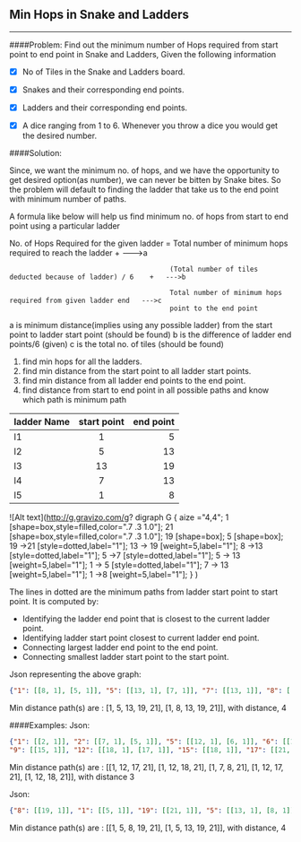 Min Hops in Snake and Ladders
------------------------------
------------------------------
####Problem: 
Find out the minimum number of Hops required from start point to end point in Snake and Ladders, Given the following information
- [x] No of Tiles in the Snake and Ladders board. 
- [x] Snakes and their corresponding end points. 
- [x] Ladders and their corresponding end points.  
- [x] A dice ranging from 1 to 6. Whenever you throw a dice you would get the desired number.  
 
    
####Solution:

Since, we want the minimum no. of hops, and we have the opportunity to get desired option(as number), we can never be bitten by
Snake bites. So the problem will default to finding the ladder that take us to the end point with minimum number of paths. 

A formula like below will help us find minimum no. of hops from start to end point using a particular ladder

No. of Hops Required for the given ladder = Total number of minimum hops required to reach the ladder +   --->a
                                            
                                            (Total number of tiles deducted because of ladder) / 6    +   --->b
                                            
                                            Total number of minimum hops required from given ladder end   --->c 
                                            point to the end point
                                            
a is minimum distance(implies using any possible ladder) from the start point to ladder start point (should be found)
b is the difference of ladder end points/6 (given)
c is the total no. of tiles (should be found)

1. find min hops for all the ladders.
2. find min distance from the start point to all ladder start points.
3. find min distance from all ladder end points to the end point. 
4. find distance from start to end point in all possible paths and know which path is minimum path

| ladder Name| start point|end point|
| -----------|:----------:| -------:|
|l1          |1           |5        |
|l2          |5           |13       |
|l3          |13          |19       |
|l4          |7           |13       |
|l5          |1           |8        |

    
  ![Alt text](http://g.gravizo.com/g?
    digraph G {
      aize ="4,4";
      1 [shape=box,style=filled,color=".7 .3 1.0"];
      21 [shape=box,style=filled,color=".7 .3 1.0"];
      19 [shape=box];
      5 [shape=box];
      19 ->21 [style=dotted,label="1"];
      13 -> 19 [weight=5,label="1"];
      8 ->13 [style=dotted,label="1"]; 
      5 ->7 [style=dotted,label="1"];
      5 -> 13 [weight=5,label="1"];
      1 -> 5 [style=dotted,label="1"];
      7 -> 13 [weight=5,label="1"];
      1 ->8 [weight=5,label="1"];
    }
  )
  

The lines in dotted are the minimum paths from ladder start point to start point. 
It is computed by:
 - Identifying the ladder end point that is closest to the current ladder point. 
 - Identifying ladder start point closest to current ladder end point.
 - Connecting largest ladder end point to the end point. 
 - Connecting smallest ladder start point to the start point.

Json representing the above graph:
```json
{"1": [[8, 1], [5, 1]], "5": [[13, 1], [7, 1]], "7": [[13, 1]], "8": [[13, 1]], "13": [[19, 1]], "19": [[21, 1]]}
```
Min distance path(s) are : [1, 5, 13, 19, 21], [1, 8, 13, 19, 21]],  with distance, 4

####Examples:
Json: 
```json
{"1": [[2, 1]], "2": [[7, 1], [5, 1]], "5": [[12, 1], [6, 1]], "6": [[12, 1]], "7": [[12, 1], [8, 1]], "8": [[21, 1], [9, 1]], 
"9": [[15, 1]], "12": [[18, 1], [17, 1]], "15": [[18, 1]], "17": [[21, 1]], "18": [[21, 1]]}')
```
Min distance path(s) are : [[1, 12, 17, 21], [1, 12, 18, 21], [1, 7, 8, 21], [1, 12, 17, 21], [1, 12, 18, 21]], with distance 3

Json:
```json
{"8": [[19, 1]], "1": [[5, 1]], "19": [[21, 1]], "5": [[13, 1], [8, 1]], "13": [[19, 1]]}
```
Min distance path(s) are : [[1, 5, 8, 19, 21], [1, 5, 13, 19, 21]],  with distance, 4